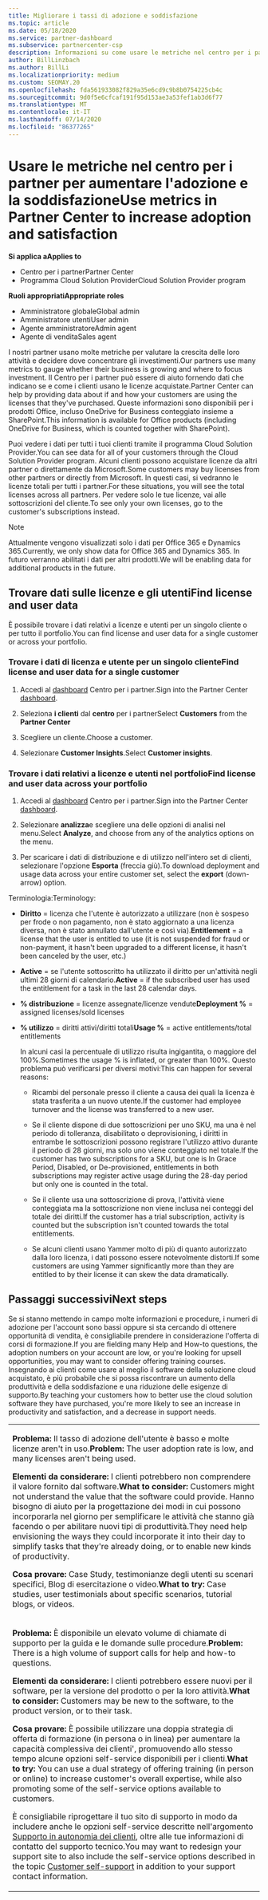 ```yaml
---
title: Migliorare i tassi di adozione e soddisfazione
ms.topic: article
ms.date: 05/18/2020
ms.service: partner-dashboard
ms.subservice: partnercenter-csp
description: Informazioni su come usare le metriche nel centro per i partner. Le metriche possono mostrare se l'azienda sta crescendo, in che modo i clienti usano le proprie licenze e dove concentrarsi sull'investimento.
author: BillLinzbach
ms.author: BillLi
ms.localizationpriority: medium
ms.custom: SEOMAY.20
ms.openlocfilehash: fda561933082f829a35e6cd9c9b8b0754225cb4c
ms.sourcegitcommit: 9d0f5e6cfcaf191f95d153ae3a53fef1ab3d6f77
ms.translationtype: MT
ms.contentlocale: it-IT
ms.lasthandoff: 07/14/2020
ms.locfileid: "86377265"
---
```

# <a name="use-metrics-in-partner-center-to-increase-adoption-and-satisfaction"></a><span data-ttu-id="5ec7c-104">Usare le metriche nel centro per i partner per aumentare l'adozione e la soddisfazione</span><span class="sxs-lookup"><span data-stu-id="5ec7c-104">Use metrics in Partner Center to increase adoption and satisfaction</span></span>

<span data-ttu-id="5ec7c-105">**Si applica a**</span><span class="sxs-lookup"><span data-stu-id="5ec7c-105">**Applies to**</span></span>

- <span data-ttu-id="5ec7c-106">Centro per i partner</span><span class="sxs-lookup"><span data-stu-id="5ec7c-106">Partner Center</span></span>
- <span data-ttu-id="5ec7c-107">Programma Cloud Solution Provider</span><span class="sxs-lookup"><span data-stu-id="5ec7c-107">Cloud Solution Provider program</span></span>

<span data-ttu-id="5ec7c-108">**Ruoli appropriati**</span><span class="sxs-lookup"><span data-stu-id="5ec7c-108">**Appropriate roles**</span></span>

- <span data-ttu-id="5ec7c-109">Amministratore globale</span><span class="sxs-lookup"><span data-stu-id="5ec7c-109">Global admin</span></span>
- <span data-ttu-id="5ec7c-110">Amministratore utenti</span><span class="sxs-lookup"><span data-stu-id="5ec7c-110">User admin</span></span>
- <span data-ttu-id="5ec7c-111">Agente amministratore</span><span class="sxs-lookup"><span data-stu-id="5ec7c-111">Admin agent</span></span>
- <span data-ttu-id="5ec7c-112">Agente di vendita</span><span class="sxs-lookup"><span data-stu-id="5ec7c-112">Sales agent</span></span>

<span data-ttu-id="5ec7c-113">I nostri partner usano molte metriche per valutare la crescita delle loro attività e decidere dove concentrare gli investimenti.</span><span class="sxs-lookup"><span data-stu-id="5ec7c-113">Our partners use many metrics to gauge whether their business is growing and where to focus investment.</span></span> <span data-ttu-id="5ec7c-114">Il Centro per i partner può essere di aiuto fornendo dati che indicano se e come i clienti usano le licenze acquistate.</span><span class="sxs-lookup"><span data-stu-id="5ec7c-114">Partner Center can help by providing data about if and how your customers are using the licenses that they've purchased.</span></span> <span data-ttu-id="5ec7c-115">Queste informazioni sono disponibili per i prodotti Office, incluso OneDrive for Business conteggiato insieme a SharePoint.</span><span class="sxs-lookup"><span data-stu-id="5ec7c-115">This information is available for Office products (including OneDrive for Business, which is counted together with SharePoint).</span></span>

<span data-ttu-id="5ec7c-116">Puoi vedere i dati per tutti i tuoi clienti tramite il programma Cloud Solution Provider.</span><span class="sxs-lookup"><span data-stu-id="5ec7c-116">You can see data for all of your customers through the Cloud Solution Provider program.</span></span> <span data-ttu-id="5ec7c-117">Alcuni clienti possono acquistare licenze da altri partner o direttamente da Microsoft.</span><span class="sxs-lookup"><span data-stu-id="5ec7c-117">Some customers may buy licenses from other partners or directly from Microsoft.</span></span> <span data-ttu-id="5ec7c-118">In questi casi, si vedranno le licenze totali per tutti i partner.</span><span class="sxs-lookup"><span data-stu-id="5ec7c-118">For these situations, you will see the total licenses across all partners.</span></span> <span data-ttu-id="5ec7c-119">Per vedere solo le tue licenze, vai alle sottoscrizioni del cliente.</span><span class="sxs-lookup"><span data-stu-id="5ec7c-119">To see only your own licenses, go to the customer's subscriptions instead.</span></span>

> [!NOTE]  
>  <span data-ttu-id="5ec7c-120">Attualmente vengono visualizzati solo i dati per Office 365 e Dynamics 365.</span><span class="sxs-lookup"><span data-stu-id="5ec7c-120">Currently, we only show data for Office 365 and Dynamics 365.</span></span> <span data-ttu-id="5ec7c-121">In futuro verranno abilitati i dati per altri prodotti.</span><span class="sxs-lookup"><span data-stu-id="5ec7c-121">We will be enabling data for additional products in the future.</span></span>

## <a name="find-license-and-user-data"></a><span data-ttu-id="5ec7c-122">Trovare dati sulle licenze e gli utenti</span><span class="sxs-lookup"><span data-stu-id="5ec7c-122">Find license and user data</span></span>

<span data-ttu-id="5ec7c-123">È possibile trovare i dati relativi a licenze e utenti per un singolo cliente o per tutto il portfolio.</span><span class="sxs-lookup"><span data-stu-id="5ec7c-123">You can find license and user data for a single customer or across your portfolio.</span></span>

### <a name="find-license-and-user-data-for-a-single-customer"></a><span data-ttu-id="5ec7c-124">Trovare i dati di licenza e utente per un singolo cliente</span><span class="sxs-lookup"><span data-stu-id="5ec7c-124">Find license and user data for a single customer</span></span>

1. <span data-ttu-id="5ec7c-125">Accedi al [dashboard](https://partner.microsoft.com/dashboard) Centro per i partner.</span><span class="sxs-lookup"><span data-stu-id="5ec7c-125">Sign into the Partner Center [dashboard](https://partner.microsoft.com/dashboard).</span></span>

2. <span data-ttu-id="5ec7c-126">Seleziona **i clienti** dal **centro** per i partner</span><span class="sxs-lookup"><span data-stu-id="5ec7c-126">Select **Customers** from the **Partner Center**</span></span>

3. <span data-ttu-id="5ec7c-127">Scegliere un cliente.</span><span class="sxs-lookup"><span data-stu-id="5ec7c-127">Choose a customer.</span></span>

4. <span data-ttu-id="5ec7c-128">Selezionare **Customer Insights**.</span><span class="sxs-lookup"><span data-stu-id="5ec7c-128">Select **Customer insights**.</span></span>

### <a name="find-license-and-user-data-across-your-portfolio"></a><span data-ttu-id="5ec7c-129">Trovare i dati relativi a licenze e utenti nel portfolio</span><span class="sxs-lookup"><span data-stu-id="5ec7c-129">Find license and user data across your portfolio</span></span>

1. <span data-ttu-id="5ec7c-130">Accedi al [dashboard](https://partner.microsoft.com/dashboard) Centro per i partner.</span><span class="sxs-lookup"><span data-stu-id="5ec7c-130">Sign into the Partner Center [dashboard](https://partner.microsoft.com/dashboard).</span></span>

2. <span data-ttu-id="5ec7c-131">Selezionare **analizza**e scegliere una delle opzioni di analisi nel menu.</span><span class="sxs-lookup"><span data-stu-id="5ec7c-131">Select **Analyze**, and choose from any of the analytics options on the menu.</span></span>

3. <span data-ttu-id="5ec7c-132">Per scaricare i dati di distribuzione e di utilizzo nell'intero set di clienti, selezionare l'opzione **Esporta** (freccia giù).</span><span class="sxs-lookup"><span data-stu-id="5ec7c-132">To download deployment and usage data across your entire customer set, select the **export** (down-arrow) option.</span></span>

<span data-ttu-id="5ec7c-133">Terminologia:</span><span class="sxs-lookup"><span data-stu-id="5ec7c-133">Terminology:</span></span>

- <span data-ttu-id="5ec7c-134">**Diritto** = licenza che l'utente è autorizzato a utilizzare (non è sospeso per frode o non pagamento, non è stato aggiornato a una licenza diversa, non è stato annullato dall'utente e così via).</span><span class="sxs-lookup"><span data-stu-id="5ec7c-134">**Entitlement** = a license that the user is entitled to use (it is not suspended for fraud or non-payment, it hasn't been upgraded to a different license, it hasn't been canceled by the user, etc.)</span></span>

- <span data-ttu-id="5ec7c-135">**Active** = se l'utente sottoscritto ha utilizzato il diritto per un'attività negli ultimi 28 giorni di calendario.</span><span class="sxs-lookup"><span data-stu-id="5ec7c-135">**Active** = if the subscribed user has used the entitlement for a task in the last 28 calendar days.</span></span>

- <span data-ttu-id="5ec7c-136">**% distribuzione** = licenze assegnate/licenze vendute</span><span class="sxs-lookup"><span data-stu-id="5ec7c-136">**Deployment %** = assigned licenses/sold licenses</span></span>

- <span data-ttu-id="5ec7c-137">**% utilizzo** = diritti attivi/diritti totali</span><span class="sxs-lookup"><span data-stu-id="5ec7c-137">**Usage %** = active entitlements/total entitlements</span></span>

   <span data-ttu-id="5ec7c-138">In alcuni casi la percentuale di utilizzo risulta ingigantita, o maggiore del 100%.</span><span class="sxs-lookup"><span data-stu-id="5ec7c-138">Sometimes the usage % is inflated, or greater than 100%.</span></span> <span data-ttu-id="5ec7c-139">Questo problema può verificarsi per diversi motivi:</span><span class="sxs-lookup"><span data-stu-id="5ec7c-139">This can happen for several reasons:</span></span>

  - <span data-ttu-id="5ec7c-140">Ricambi del personale presso il cliente a causa dei quali la licenza è stata trasferita a un nuovo utente.</span><span class="sxs-lookup"><span data-stu-id="5ec7c-140">If the customer had employee turnover and the license was transferred to a new user.</span></span>

  - <span data-ttu-id="5ec7c-141">Se il cliente dispone di due sottoscrizioni per uno SKU, ma una è nel periodo di tolleranza, disabilitato o deprovisioning, i diritti in entrambe le sottoscrizioni possono registrare l'utilizzo attivo durante il periodo di 28 giorni, ma solo uno viene conteggiato nel totale.</span><span class="sxs-lookup"><span data-stu-id="5ec7c-141">If the customer has two subscriptions for a SKU, but one is In Grace Period, Disabled, or De-provisioned, entitlements in both subscriptions may register active usage during the 28-day period but only one is counted in the total.</span></span>

  - <span data-ttu-id="5ec7c-142">Se il cliente usa una sottoscrizione di prova, l'attività viene conteggiata ma la sottoscrizione non viene inclusa nei conteggi del totale dei diritti.</span><span class="sxs-lookup"><span data-stu-id="5ec7c-142">If the customer has a trial subscription, activity is counted but the subscription isn't counted towards the total entitlements.</span></span>

  - <span data-ttu-id="5ec7c-143">Se alcuni clienti usano Yammer molto di più di quanto autorizzato dalla loro licenza, i dati possono essere notevolmente distorti.</span><span class="sxs-lookup"><span data-stu-id="5ec7c-143">If some customers are using Yammer significantly more than they are entitled to by their license it can skew the data dramatically.</span></span>

## <a name="next-steps"></a><span data-ttu-id="5ec7c-144">Passaggi successivi</span><span class="sxs-lookup"><span data-stu-id="5ec7c-144">Next steps</span></span>

<span data-ttu-id="5ec7c-145">Se si stanno mettendo in campo molte informazioni e procedure, i numeri di adozione per l'account sono bassi oppure si sta cercando di ottenere opportunità di vendita, è consigliabile prendere in considerazione l'offerta di corsi di formazione.</span><span class="sxs-lookup"><span data-stu-id="5ec7c-145">If you are fielding many Help and How-to questions, the adoption numbers on your account are low, or you're looking for upsell opportunities, you may want to consider offering training courses.</span></span> <span data-ttu-id="5ec7c-146">Insegnando ai clienti come usare al meglio il software della soluzione cloud acquistato, è più probabile che si possa riscontrare un aumento della produttività e della soddisfazione e una riduzione delle esigenze di supporto.</span><span class="sxs-lookup"><span data-stu-id="5ec7c-146">By teaching your customers how to better use the cloud solution software they have purchased, you're more likely to see an increase in productivity and satisfaction, and a decrease in support needs.</span></span>

<table>
<colgroup>
<col width="100%" />
</colgroup>
<tbody>
<tr class="odd">
<td><p><span data-ttu-id="5ec7c-147"><strong>Problema:</strong> Il tasso di adozione dell'utente è basso e molte licenze aren&#39;t in uso.</span><span class="sxs-lookup"><span data-stu-id="5ec7c-147"><strong>Problem:</strong> The user adoption rate is low, and many licenses aren&#39;t being used.</span></span></p>
<p><span data-ttu-id="5ec7c-148"><strong>Elementi da considerare:</strong> I clienti potrebbero non comprendere il valore fornito dal software.</span><span class="sxs-lookup"><span data-stu-id="5ec7c-148"><strong>What to consider:</strong> Customers might not understand the value that the software could provide.</span></span> <span data-ttu-id="5ec7c-149">Hanno bisogno di aiuto per la progettazione dei modi in cui possono incorporarla nel giorno per semplificare le attività che stanno già facendo o per abilitare nuovi tipi di produttività.</span><span class="sxs-lookup"><span data-stu-id="5ec7c-149">They need help envisioning the ways they could incorporate it into their day to simplify tasks that they're already doing, or to enable new kinds of productivity.</span></span></p>
<p><span data-ttu-id="5ec7c-150"><strong>Cosa provare:</strong> Case Study, testimonianze degli utenti su scenari specifici, Blog di esercitazione o video.</span><span class="sxs-lookup"><span data-stu-id="5ec7c-150"><strong>What to try:</strong> Case studies, user testimonials about specific scenarios, tutorial blogs, or videos.</span></span></p></td>
</tr>
<tr class="even">
<td><p><span data-ttu-id="5ec7c-151"><strong>Problema:</strong> È disponibile un elevato volume di chiamate di supporto per la guida e le domande sulle procedure.</span><span class="sxs-lookup"><span data-stu-id="5ec7c-151"><strong>Problem:</strong> There is a high volume of support calls for help and how-to questions.</span></span></p>
<p><span data-ttu-id="5ec7c-152"><strong>Elementi da considerare:</strong> I clienti potrebbero essere nuovi per il software, per la versione del prodotto o per la loro attività.</span><span class="sxs-lookup"><span data-stu-id="5ec7c-152"><strong>What to consider:</strong> Customers may be new to the software, to the product version, or to their task.</span></span></p>
<p><span data-ttu-id="5ec7c-153"><strong>Cosa provare:</strong> È possibile utilizzare una doppia strategia di offerta di formazione (in persona o in linea) per aumentare la capacità complessiva dei clienti&#39;, promuovendo allo stesso tempo alcune opzioni self-service disponibili per i clienti.</span><span class="sxs-lookup"><span data-stu-id="5ec7c-153"><strong>What to try:</strong> You can use a dual strategy of offering training (in person or online) to increase customer&#39;s overall expertise, while also promoting some of the self-service options available to customers.</span></span></p>
<p><span data-ttu-id="5ec7c-154">È consigliabile riprogettare il tuo sito di supporto in modo da includere anche le opzioni self-service descritte nell'argomento <a href="customer-self-support.md" data-raw-source="[Customer self-support](customer-self-support.md)">Supporto in autonomia dei clienti</a>, oltre alle tue informazioni di contatto del supporto tecnico.</span><span class="sxs-lookup"><span data-stu-id="5ec7c-154">You may want to redesign your support site to also include the self-service options described in the topic <a href="customer-self-support.md" data-raw-source="[Customer self-support](customer-self-support.md)">Customer self-support</a> in addition to your support contact information.</span></span></p></td>
</tr>
</tbody>
</table>
